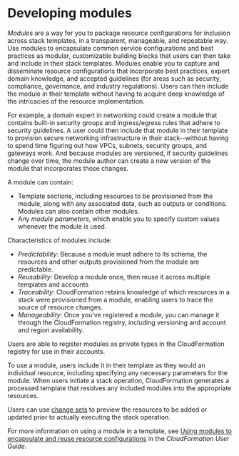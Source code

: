 # Developing modules<a name="modules"></a>

*Module*s are a way for you to package resource configurations for inclusion across stack templates, in a transparent, manageable, and repeatable way\. Use modules to encapsulate common service configurations and best practices as modular, customizable building blocks that users can then take and include in their stack templates\. Modules enable you to capture and disseminate resource configurations that incorporate best practices, expert domain knowledge, and accepted guidelines \(for areas such as security, compliance, governance, and industry regulations\)\. Users can then include the module in their template without having to acquire deep knowledge of the intricacies of the resource implementation\.

For example, a domain expert in networking could create a module that contains built\-in security groups and ingress/egress rules that adhere to security guidelines\. A user could then include that module in their template to provision secure networking infrastructure in their stack\-\-without having to spend time figuring out how VPCs, subnets, security groups, and gateways work\. And because modules are versioned, if security guidelines change over time, the module author can create a new version of the module that incorporates those changes\.

A module can contain:
+ Template sections, including resources to be provisioned from the module, along with any associated data, such as outputs or conditions\. Modules can also contain other modules\.
+ Any *module parameters*, which enable you to specify custom values whenever the module is used\.

Characteristics of modules include:
+ *Predictability*: Because a module must adhere to its schema, the resources and other outputs provisioned from the module are predictable\.
+ *Reusability*: Develop a module once, then reuse it across multiple templates and accounts
+ *Traceability*: CloudFormation retains knowledge of which resources in a stack were provisioned from a module, enabling users to trace the source of resource changes\.
+ *Manageability*: Once you've registered a module, you can manage it through the CloudFormation registry, including versioning and account and region availability\.

Users are able to register modules as private types in the CloudFormation registry for use in their accounts\.

To use a module, users include it in their template as they would an individual resource, including specifying any necessary parameters for the module\. When users initiate a stack operation, CloudFormation generates a processed template that resolves any included modules into the appropriate resources\. 

Users can use [change sets](https://docs.aws.amazon.com/AWSCloudFormation/latest/UserGuide/using-cfn-updating-stacks-changesets.html) to preview the resources to be added or updated prior to actually executing the stack operation\. 

For more information on using a module in a template, see [Using modules to encapsulate and reuse resource configurations](https://docs.aws.amazon.com/AWSCloudFormation/latest/UserGuide/modules.html) in the *CloudFormation User Guide*\.
